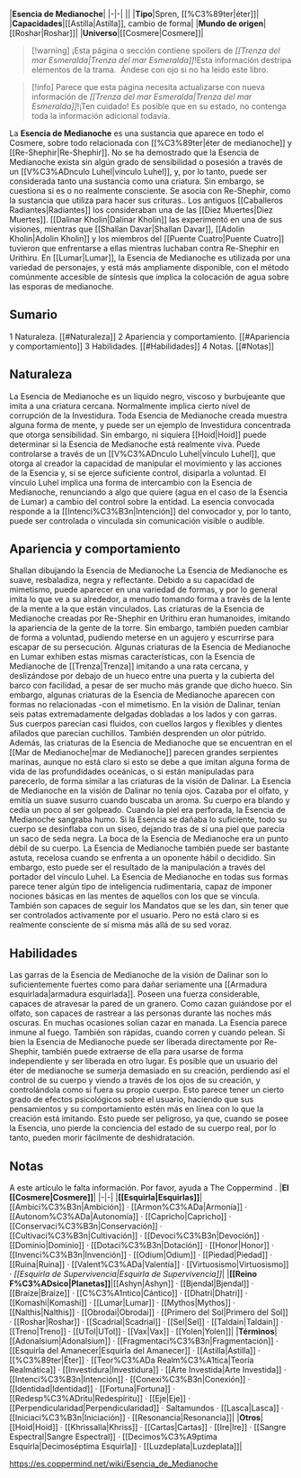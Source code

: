

|**Esencia de Medianoche**|
|-|-|
||
|**Tipo**|Spren, [[%C3%89ter\|éter]]|
|**Capacidades**|[[Astilla\|Astilla]], cambio de forma|
|**Mundo de origen**|[[Roshar\|Roshar]]|
|**Universo**|[[Cosmere\|Cosmere]]|

> [!warning] ¡Esta página o sección contiene spoilers de *[[Trenza del mar Esmeralda\|Trenza del mar Esmeralda]]*!Esta información destripa elementos de la trama.  Ándese con ojo si no ha leido este libro.

> [!info] Parece que esta página necesita actualizarse con nueva información de *[[Trenza del mar Esmeralda\|Trenza del mar Esmeralda]]*!¡Ten cuidado! Es posible que en su estado, no contenga toda la información adicional todavía.

La **Esencia de Medianoche** es una sustancia que aparece en todo el Cosmere, sobre todo relacionada con [[%C3%89ter\|éter de medianoche]] y [[Re-Shephir\|Re-Shephir]]. No se ha demostrado que la Esencia de Medianoche exista sin algún grado de sensibilidad o posesión a través de un [[V%C3%ADnculo Luhel\|vínculo Luhel]], y, por lo tanto, puede ser considerada tanto una sustancia como una criatura. Sin embargo, se cuestiona si es o no realmente consciente.
Se asocia con Re-Shephir, como la sustancia que utiliza para hacer sus crituras.. Los antiguos [[Caballeros Radiantes\|Radiantes]] los consideraban una de las [[Diez Muertes\|Diez Muertes]]. [[Dalinar Kholin\|Dalinar Kholin]] las experimentó en una de sus visiones, mientras que [[Shallan Davar\|Shallan Davar]], [[Adolin Kholin\|Adolin Kholin]] y los miembros del [[Puente Cuatro\|Puente Cuatro]] tuvieron que enfrentarse a ellas mientras luchaban contra Re-Shephir en Urithiru.
En [[Lumar\|Lumar]], la Esencia de Medianoche es utilizada por una variedad de personajes, y está más ampliamente disponible, con el método comúnmente accesible de síntesis que implica la colocación de agua sobre las esporas de medianoche.

## Sumario

1 Naturaleza. [[#Naturaleza]] 
2 Apariencia y comportamiento. [[#Apariencia y comportamiento]] 
3 Habilidades. [[#Habilidades]] 
4 Notas. [[#Notas]] 


## Naturaleza
La Esencia de Medianoche es un líquido negro, viscoso y burbujeante que imita a una criatura cercana. Normalmente implica cierto nivel de corrupción de la Investidura. Toda Esencia de Medianoche creada muestra alguna forma de mente, y puede ser un ejemplo de Investidura concentrada que otorga sensibilidad. Sin embargo, ni siquiera [[Hoid\|Hoid]] puede determinar si la Esencia de Medianoche está realmente viva. Puede controlarse a través de un [[V%C3%ADnculo Luhel\|vínculo Luhel]], que otorga al creador la capacidad de manipular el movimiento y las acciones de la Esencia y, si se ejerce suficiente control, disiparla a voluntad. El vínculo Luhel implica una forma de intercambio con la Esencia de Medianoche, renunciando a algo que quiere (agua en el caso de la Esencia de Lumar) a cambio del control sobre la entidad. La esencia convocada responde a la [[Intenci%C3%B3n\|Intención]] del convocador y, por lo tanto, puede ser controlada o vinculada sin comunicación visible o audible.

## Apariencia y comportamiento
  Shallan dibujando la Esencia de Medianoche
La Esencia de Medianoche es suave, resbaladiza, negra y reflectante. Debido a su capacidad de mimetismo, puede aparecer en una variedad de formas, y por lo general imita lo que ve a su alrededor, a menudo tomando forma a través de la lente de la mente a la que están vinculados. Las criaturas de la Esencia de Medianoche creadas por Re-Shephir en Urithiru eran humanoides, imitando la apariencia de la gente de la torre. Sin embargo, también pueden cambiar de forma a voluntad, pudiendo meterse en un agujero y escurrirse para escapar de su persecución. Algunas criaturas de la Esencia de Medianoche en Lumar exhiben estas mismas características, con la Esencia de Medianoche de [[Trenza\|Trenza]] imitando a una rata cercana, y deslizándose por debajo de un hueco entre una puerta y la cubierta del barco con facilidad, a pesar de ser mucho más grande que dicho hueco.
Sin embargo, algunas criaturas de la Esencia de Medianoche aparecen con formas no relacionadas -con el mimetismo. En la visión de Dalinar, tenían seis patas extremadamente delgadas dobladas a los lados y con garras. Sus cuerpos parecían casi fluidos, con cuellos largos y flexibles y dientes afilados que parecían cuchillos. También desprenden un olor pútrido. Además, las criaturas de la Esencia de Medianoche que se encuentran en el [[Mar de Medianoche\|mar de Medianoche]] parecen grandes serpientes marinas, aunque no está claro si esto se debe a que imitan alguna forma de vida de las profundidades oceánicas, o si están manipuladas para parecerlo, de forma similar a las criaturas de la visión de Dalinar.
La Esencia de Medianoche en la visión de Dalinar no tenía ojos. Cazaba por el olfato, y emitía un suave susurro cuando buscaba un aroma. Su cuerpo era blando y cedía un poco al ser golpeado. Cuando la piel era perforada, la Esencia de Medianoche sangraba humo. Si la Esencia se dañaba lo suficiente, todo su cuerpo se desinflaba con un siseo, dejando tras de sí una piel que parecía un saco de seda negra. La boca de la Esencia de Medianoche era un punto débil de su cuerpo.
La Esencia de Medianoche también puede ser bastante astuta, recelosa cuando se enfrenta a un oponente hábil o decidido. Sin embargo, esto puede ser el resultado de la manipulación a través del portador del vínculo Luhel.
La Esencia de Medianoche en todas sus formas parece tener algún tipo de inteligencia rudimentaria, capaz de imponer nociones básicas en las mentes de aquellos con los que se vincula. También son capaces de seguir los Mandatos que se les dan, sin tener que ser controlados activamente por el usuario. Pero no está claro si es realmente consciente de sí misma más allá de su sed voraz.

## Habilidades
Las garras de la Esencia de Medianoche de la visión de Dalinar son lo suficientemente fuertes como para dañar seriamente una [[Armadura esquirlada\|armadura esquirlada]]. Poseen una fuerza considerable, capaces de atravesar la pared de un granero. Como cazan guiándose por el olfato, son capaces de rastrear a las personas durante las noches más oscuras. En muchas ocasiones solían cazar en manada. La Esencia parece inmune al fuego. También son rápidas, cuando corren y cuando pelean. Si bien la Esencia de Medianoche puede ser liberada directamente por Re-Shephir, también puede extraerse de ella para usarse de forma independiente y ser liberada en otro lugar.
Es posible que un usuario del éter de medianoche se sumerja demasiado en su creación, perdiendo así el control de su cuerpo y viendo a través de los ojos de su creación, y controlándola como si fuera su propio cuerpo. Esto parece tener un cierto grado de efectos psicológicos sobre el usuario, haciendo que sus pensamientos y su comportamiento estén más en línea con lo que la creación está imitando. Esto puede ser peligroso, ya que, cuando se posee la Esencia, uno pierde la conciencia del estado de su cuerpo real, por lo tanto, pueden morir fácilmente de deshidratación.

## Notas

A este artículo le falta información. Por favor, ayuda a The Coppermind .
|**El [[Cosmere\|Cosmere]]**|
|-|-|
|**[[Esquirla\|Esquirlas]]**|[[Ambici%C3%B3n\|Ambición]] · [[Armon%C3%ADa\|Armonía]] · [[Autonom%C3%ADa\|Autonomía]] · [[Capricho\|Capricho]] · [[Conservaci%C3%B3n\|Conservación]] · [[Cultivaci%C3%B3n\|Cultivación]] · [[Devoci%C3%B3n\|Devoción]] · [[Dominio\|Dominio]] · [[Dotaci%C3%B3n\|Dotación]] · [[Honor\|Honor]] · [[Invenci%C3%B3n\|Invención]] · [[Odium\|Odium]] · [[Piedad\|Piedad]] · [[Ruina\|Ruina]] · [[Valent%C3%ADa\|Valentía]] · [[Virtuosismo\|Virtuosismo]] · *[[Esquirla de Supervivencia\|Esquirla de Supervivencia]]*|
|**[[Reino F%C3%ADsico\|Planetas]]**|[[Ashyn\|Ashyn]] · [[Bjendal\|Bjendal]] · [[Braize\|Braize]] · [[C%C3%A1ntico\|Cántico]] · [[Dhatri\|Dhatri]] · [[Komashi\|Komashi]] · [[Lumar\|Lumar]] · [[Mythos\|Mythos]] · [[Nalthis\|Nalthis]] · [[Obrodai\|Obrodai]] · [[Primero del Sol\|Primero del Sol]] · [[Roshar\|Roshar]] · [[Scadrial\|Scadrial]] · [[Sel\|Sel]] · [[Taldain\|Taldain]] · [[Treno\|Treno]] · [[UTol\|UTol]] · [[Vax\|Vax]] · [[Yolen\|Yolen]]|
|**Términos**|[[Adonalsium\|Adonalsium]] · [[Fragmentaci%C3%B3n\|Fragmentación]] · [[Esquirla del Amanecer\|Esquirla del Amanecer]] · [[Astilla\|Astilla]] · [[%C3%89ter\|Éter]] · [[Teor%C3%ADa Realm%C3%A1tica\|Teoría Realmática]] · [[Investidura\|Investidura]] · [[Arte Investida\|Arte Investida]] · [[Intenci%C3%B3n\|Intención]] · [[Conexi%C3%B3n\|Conexión]] · [[Identidad\|Identidad]] · [[Fortuna\|Fortuna]] · [[Redesp%C3%ADritu\|Redespíritu]] · [[Eje\|Eje]] · [[Perpendicularidad\|Perpendicularidad]] · Saltamundos · [[Lasca\|Lasca]] · [[Iniciaci%C3%B3n\|Iniciación]] · [[Resonancia\|Resonancia]]|
|**Otros**|[[Hoid\|Hoid]] · [[Khrissalla\|Khriss]] · [[Cartas\|Cartas]] · [[Ire\|Ire]] · [[Sangre Espectral\|Sangre Espectral]] · [[Decimos%C3%A9ptima Esquirla\|Decimoséptima Esquirla]] · [[Luzdeplata\|Luzdeplata]]|



https://es.coppermind.net/wiki/Esencia_de_Medianoche